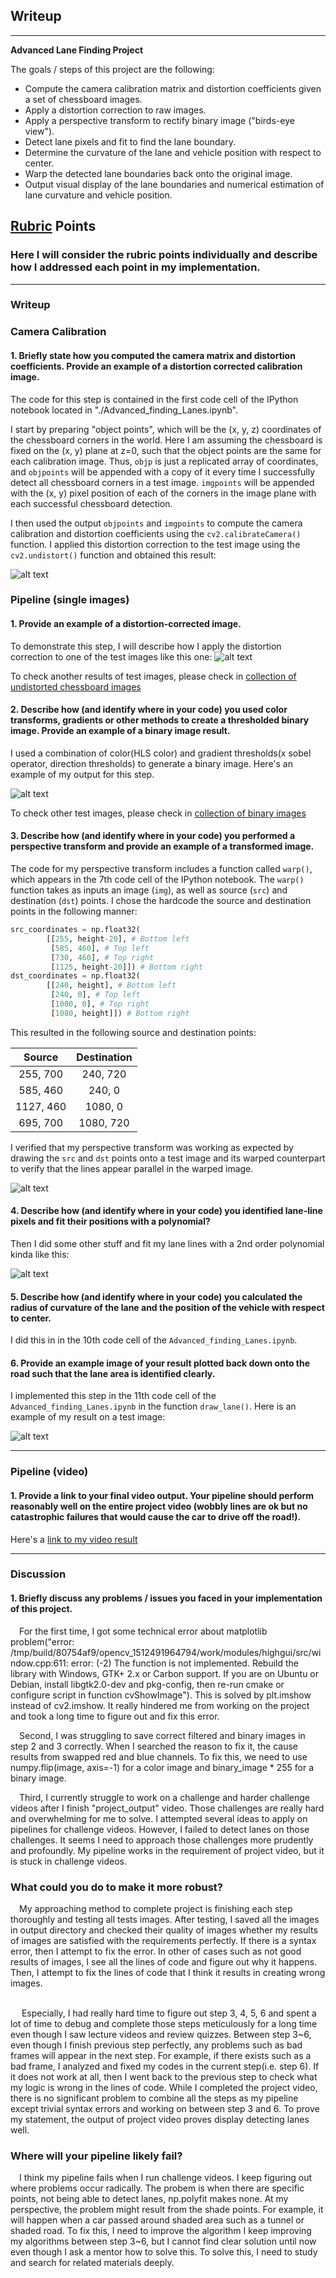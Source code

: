 ## Writeup

---

**Advanced Lane Finding Project**

The goals / steps of this project are the following:

* Compute the camera calibration matrix and distortion coefficients given a set of chessboard images.
* Apply a distortion correction to raw images.
* Apply a perspective transform to rectify binary image ("birds-eye view").
* Detect lane pixels and fit to find the lane boundary.
* Determine the curvature of the lane and vehicle position with respect to center.
* Warp the detected lane boundaries back onto the original image.
* Output visual display of the lane boundaries and numerical estimation of lane curvature and vehicle position.

[//]: # (Image References)

[image1]: ./examples/undistort_output.png "Undistorted"
[image2]: ./examples/undistort_car.png "Road Transformed"
[image3]: ./output_images/binary_images/test1.jpg "Binary Example"
[image4]: ./examples/warped_curved_lines.png "Warp Example"
[image5]: ./output_images/binary_images/Windows_Search/result/warp_test1.jpg "Fit Visual"
[image6]: ./output_images/pipeline_final_result/test1.jpg "Output"
[video1]: ./project_video_output.mp4 "Video"

## [Rubric](https://review.udacity.com/#!/rubrics/571/view) Points

### Here I will consider the rubric points individually and describe how I addressed each point in my implementation.  

---

### Writeup


### Camera Calibration

#### 1. Briefly state how you computed the camera matrix and distortion coefficients. Provide an example of a distortion corrected calibration image.

The code for this step is contained in the first code cell of the IPython notebook located in "./Advanced_finding_Lanes.ipynb".  

I start by preparing "object points", which will be the (x, y, z) coordinates of the chessboard corners in the world. Here I am assuming the chessboard is fixed on the (x, y) plane at z=0, such that the object points are the same for each calibration image.  Thus, `objp` is just a replicated array of coordinates, and `objpoints` will be appended with a copy of it every time I successfully detect all chessboard corners in a test image.  `imgpoints` will be appended with the (x, y) pixel position of each of the corners in the image plane with each successful chessboard detection.  

I then used the output `objpoints` and `imgpoints` to compute the camera calibration and distortion coefficients using the `cv2.calibrateCamera()` function.  I applied this distortion correction to the test image using the `cv2.undistort()` function and obtained this result: 

![alt text][image1]

### Pipeline (single images)

#### 1. Provide an example of a distortion-corrected image.

To demonstrate this step, I will describe how I apply the distortion correction to one of the test images like this one:
![alt text][image2]

To check another results of test images, please check in [collection of undistorted chessboard images](https://github.com/AndanteKim/CarND-Advanced-Lane-Lines/blob/master/output_images/Undistorted_images)

#### 2. Describe how (and identify where in your code) you used color transforms, gradients or other methods to create a thresholded binary image.  Provide an example of a binary image result.

I used a combination of color(HLS color) and gradient thresholds(x sobel operator, direction thresholds) to generate a binary image.  Here's an example of my output for this step.

![alt text][image3]

To check other test images, please check in [collection of binary images](https://github.com/AndanteKim/CarND-Advanced-Lane-Lines/blob/master/output_images/binary_images)

#### 3. Describe how (and identify where in your code) you performed a perspective transform and provide an example of a transformed image.

The code for my perspective transform includes a function called `warp()`, which appears in the 7th code cell of the IPython notebook.  The `warp()` function takes as inputs an image (`img`), as well as source (`src`) and destination (`dst`) points.  I chose the hardcode the source and destination points in the following manner:

```python
src_coordinates = np.float32(
        [[255, height-20], # Bottom left 
         [585, 460], # Top left
         [730, 460], # Top right
         [1125, height-20]]) # Bottom right
dst_coordinates = np.float32(
        [[240, height], # Bottom left 
         [240, 0], # Top left
         [1080, 0], # Top right
         [1080, height]]) # Bottom right
```

This resulted in the following source and destination points:

| Source        | Destination   | 
|:-------------:|:-------------:| 
| 255, 700      | 240, 720        | 
| 585, 460      | 240, 0      |
| 1127, 460     | 1080, 0      |
| 695, 700      | 1080, 720        |

I verified that my perspective transform was working as expected by drawing the `src` and `dst` points onto a test image and its warped counterpart to verify that the lines appear parallel in the warped image.

![alt text][image4]

#### 4. Describe how (and identify where in your code) you identified lane-line pixels and fit their positions with a polynomial?

Then I did some other stuff and fit my lane lines with a 2nd order polynomial kinda like this:

![alt text][image5]

#### 5. Describe how (and identify where in your code) you calculated the radius of curvature of the lane and the position of the vehicle with respect to center.

I did this in in the 10th code cell of the `Advanced_finding_Lanes.ipynb`.

#### 6. Provide an example image of your result plotted back down onto the road such that the lane area is identified clearly.

I implemented this step in the 11th code cell of the `Advanced_finding_Lanes.ipynb` in the function `draw_lane()`.  Here is an example of my result on a test image:

![alt text][image6]

---

### Pipeline (video)

#### 1. Provide a link to your final video output.  Your pipeline should perform reasonably well on the entire project video (wobbly lines are ok but no catastrophic failures that would cause the car to drive off the road!).

Here's a [link to my video result](./project_video_output.mp4)

---

### Discussion

#### 1. Briefly discuss any problems / issues you faced in your implementation of this project.  

&emsp;For the first time, I got some technical error about matplotlib problem("error: /tmp/build/80754af9/opencv_1512491964794/work/modules/highgui/src/window.cpp:611: error: (-2) The function is not implemented. Rebuild the library with Windows, GTK+ 2.x or Carbon support. If you are on Ubuntu or Debian, install libgtk2.0-dev and pkg-config, then re-run cmake or configure script in function cvShowImage"). This is solved by plt.imshow instead of cv2.imshow. It really hindered me from working on the project and took a long time to figure out and fix this error. 

&emsp;Second, I was struggling to save correct filtered and binary images in step 2 and 3 correctly. When I searched the reason to fix it, the cause results from swapped red and blue channels. To fix this, we need to use numpy.flip(image, axis=-1) for a color image and binary_image * 255  for a binary image.

&emsp;Third, I currently struggle to work on a challenge and harder challenge videos after I finish "project_output" video. Those challenges are really hard and overwhelming for me to solve. I attempted several ideas to apply on pipelines for challenge videos. However, I failed to detect lanes on those challenges. It seems I need to approach those challenges more prudently and profoundly. My pipeline works in the requirement of project video, but it is stuck in challenge videos.

### What could you do to make it more robust?
&emsp;My approaching method to complete project is finishing each step thoroughly and testing all tests images. After testing, I saved all the images in output directory and checked their quality of images whether my results of images are satisfied with the requirements perfectly. If there is a syntax error, then I attempt to fix the error. In other of cases such as not good results of images, I see all the lines of code and figure out why it happens. Then, I attempt to fix the lines of code that I think it results in creating wrong images.<br></br>

&emsp; Especially, I had really hard time to figure out step 3, 4, 5, 6 and spent a lot of time to debug and complete those steps meticulously for a long time even though I saw lecture videos and review quizzes. Between step 3~6, even though I finish previous step perfectly, any problems such as bad frames will appear in the next step. For example, if there exists such as a bad frame, I analyzed and fixed my codes in the current step(i.e. step 6). If it does not work at all, then I went back to the previous step to check what my logic is wrong in the lines of code. While I completed the project video, there is no significant problem to combine all the steps as my pipeline except trivial syntax errors and working on between step 3 and 6. To prove my statement, the output of project video proves display detecting lanes well.

### Where will your pipeline likely fail?  
&emsp;I think my pipeline fails when I run challenge videos. I keep figuring out where problems occur radically. The probem is when there are specific points, not being able to detect lanes, np.polyfit makes none. At my perspective, the problem might result from the shade points. For example, it will happen when a car passed around shaded area such as a tunnel or shaded road. To fix this, I need to improve the algorithm I keep improving my algorithms between step 3~6, but I cannot find clear solution until now even though I ask a mentor how to solve this. To solve this, I need to study and search for related materials deeply.
